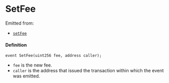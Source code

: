 # SetFee

Emitted from:

- [`setFee`](/dev/api/contracts/or-payment-terminals/or-abstract/jbpayoutredemptionpaymentterminal/write/setfee.md)

#### Definition

```
event SetFee(uint256 fee, address caller);
```

- `fee` is the new fee.
- `caller` is the address that issued the transaction within which the event was emitted.
